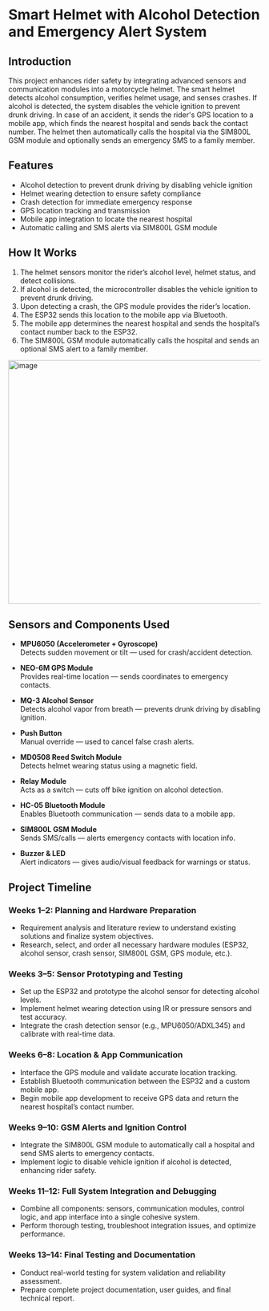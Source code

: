 # Smart Helmet with Alcohol Detection and Emergency Alert System

## Introduction
This project enhances rider safety by integrating advanced sensors and communication modules into a motorcycle helmet. The smart helmet detects alcohol consumption, verifies helmet usage, and senses crashes. If alcohol is detected, the system disables the vehicle ignition to prevent drunk driving. In case of an accident, it sends the rider's GPS location to a mobile app, which finds the nearest hospital and sends back the contact number. The helmet then automatically calls the hospital via the SIM800L GSM module and optionally sends an emergency SMS to a family member.

## Features
- Alcohol detection to prevent drunk driving by disabling vehicle ignition
- Helmet wearing detection to ensure safety compliance
- Crash detection for immediate emergency response
- GPS location tracking and transmission
- Mobile app integration to locate the nearest hospital
- Automatic calling and SMS alerts via SIM800L GSM module

## How It Works
1. The helmet sensors monitor the rider’s alcohol level, helmet status, and detect collisions.
2. If alcohol is detected, the microcontroller disables the vehicle ignition to prevent drunk driving.
3. Upon detecting a crash, the GPS module provides the rider’s location.
4. The ESP32 sends this location to the mobile app via Bluetooth.
5. The mobile app determines the nearest hospital and sends the hospital’s contact number back to the ESP32.
6. The SIM800L GSM module automatically calls the hospital and sends an optional SMS alert to a family member.

<img width="787" height="486" alt="image" src="https://github.com/user-attachments/assets/2115712a-f9a1-437a-bcfe-e8bb6dd86d0f" />

## Sensors and Components Used

- **MPU6050 (Accelerometer + Gyroscope)**  
  Detects sudden movement or tilt — used for crash/accident detection.

- **NEO-6M GPS Module**  
  Provides real-time location — sends coordinates to emergency contacts.

- **MQ-3 Alcohol Sensor**  
  Detects alcohol vapor from breath — prevents drunk driving by disabling ignition.

- **Push Button**  
  Manual override — used to cancel false crash alerts.

- **MD0508 Reed Switch Module**  
  Detects helmet wearing status using a magnetic field.

- **Relay Module**  
  Acts as a switch — cuts off bike ignition on alcohol detection.

- **HC-05 Bluetooth Module**  
  Enables Bluetooth communication — sends data to a mobile app.

- **SIM800L GSM Module**  
  Sends SMS/calls — alerts emergency contacts with location info.

- **Buzzer & LED**  
  Alert indicators — gives audio/visual feedback for warnings or status.


## Project Timeline

### Weeks 1–2: Planning and Hardware Preparation
- Requirement analysis and literature review to understand existing solutions and finalize system objectives.  
- Research, select, and order all necessary hardware modules (ESP32, alcohol sensor, crash sensor, SIM800L GSM, GPS module, etc.).

### Weeks 3–5: Sensor Prototyping and Testing
- Set up the ESP32 and prototype the alcohol sensor for detecting alcohol levels.  
- Implement helmet wearing detection using IR or pressure sensors and test accuracy.  
- Integrate the crash detection sensor (e.g., MPU6050/ADXL345) and calibrate with real-time data.

### Weeks 6–8: Location & App Communication
- Interface the GPS module and validate accurate location tracking.  
- Establish Bluetooth communication between the ESP32 and a custom mobile app.  
- Begin mobile app development to receive GPS data and return the nearest hospital’s contact number.

### Weeks 9–10: GSM Alerts and Ignition Control
- Integrate the SIM800L GSM module to automatically call a hospital and send SMS alerts to emergency contacts.  
- Implement logic to disable vehicle ignition if alcohol is detected, enhancing rider safety.

### Weeks 11–12: Full System Integration and Debugging
- Combine all components: sensors, communication modules, control logic, and app interface into a single cohesive system.  
- Perform thorough testing, troubleshoot integration issues, and optimize performance.

### Weeks 13–14: Final Testing and Documentation
- Conduct real-world testing for system validation and reliability assessment.  
- Prepare complete project documentation, user guides, and final technical report.
